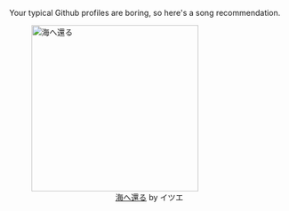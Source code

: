 Your typical Github profiles are boring, so here's a song recommendation.
<figure><img width="300" height="300" src="https://i.scdn.co/image/ab67616d0000b2731d44788c231e8322060ea1cf" alt="海へ還る" /><figcaption align="center"><a href="https://open.spotify.com/track/05yUMbWDsWVTiAWn4cU2oi" target="_blank">海へ還る</a> by イツエ</figcaption></figure>
